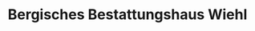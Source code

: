 ---
title: "Bergisches Bestattungshaus Wiehl"
url: /wiehl/bergisches-bestattungshaus-wiehl/
shop: Bestattungen
---